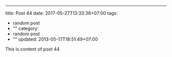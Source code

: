 ---
title: Post 44
date: 2017-05-27T13:33:36+07:00
tags:
  - random post
  - ""
category:
  - random post
  - ""
updated: 2013-05-17T18:51:49+07:00

This is content of post 44